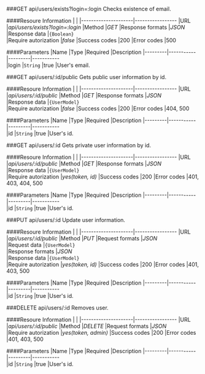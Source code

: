 ###GET api/users/exists?login=:login
Checks existence of email.

####Resoure Information
|                     |
|---------------------|-----------------
|URL                  |_api/users/exists?login=:login_
|Method               |_GET_
|Response formats     |_JSON_                 
|Response data        |`{Boolean}`  
|Require autorization |_false_
|Success codes        |200
|Error codes          |500

####Parameters
|Name     |Type       |Required |Description
|---------|-----------|---------|-----------  
|login    |`String`   |true     |User's email.                  


###GET api/users/:id/public
Gets public user information by id.

####Resoure Information
|                     |
|---------------------|-----------------
|URL                  |_api/users/:id/public_
|Method               |_GET_
|Response formats     |_JSON_                 
|Response data        |`{UserModel}`  
|Require autorization |_false_
|Success codes        |200
|Error codes          |404, 500

####Parameters
|Name     |Type       |Required |Description
|---------|-----------|---------|-----------  
|id       |`String`   |true     |User's id.       

###GET api/users/:id
Gets private user information by id.

####Resoure Information
|                     |
|---------------------|-----------------
|URL                  |_api/users/:id/public_
|Method               |_GET_
|Response formats     |_JSON_                 
|Response data        |`{UserModel}`  
|Require autorization |_yes(token, id)_
|Success codes        |200
|Error codes          |401, 403, 404, 500

####Parameters
|Name     |Type       |Required |Description
|---------|-----------|---------|-----------  
|id       |`String`   |true     |User's id.    

###PUT api/users/:id
Update user information.

####Resoure Information
|                     |
|---------------------|-----------------
|URL                  |_api/users/:id/public_
|Method               |_PUT_
|Request formats      |_JSON_                 
|Request data         |`{UserModel}`  
|Response formats     |_JSON_                 
|Response data        |`{UserModel}`  
|Require autorization |_yes(token, id)_
|Success codes        |200
|Error codes          |401, 403, 500

####Parameters
|Name     |Type       |Required |Description
|---------|-----------|---------|-----------  
|id       |`String`   |true     |User's id.    

###DELETE api/users/:id
Removes user.

####Resoure Information
|                     |
|---------------------|-----------------
|URL                  |_api/users/:id/public_
|Method               |_DELETE_
|Request formats      |_JSON_                 
|Require autorization |_yes(token, admin)_
|Success codes        |200
|Error codes          |401, 403, 500

####Parameters
|Name     |Type       |Required |Description
|---------|-----------|---------|-----------  
|id       |`String`   |true     |User's id.    
